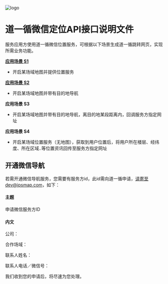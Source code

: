 ![logo](https://github.com/ipsmap/wechat-positioning-api/blob/master/logo.jpg "Logo")
# 道一循微信定位API接口说明文件



服务应用方使用道一循微信位置服务，可根据以下场景生成道一循跳转网页，实现所需业务功能。

**[应用场景 S1](https://github.com/ipsmap/wechat-positioning-api/blob/master/%E5%BA%94%E7%94%A8%E5%9C%BA%E6%99%AF%20S1.md)** 
 * 开启某场域地图并提供位置服务

**[应用场景 S2](https://github.com/ipsmap/wechat-positioning-api/blob/master/%E5%BA%94%E7%94%A8%E5%9C%BA%E6%99%AF%20S2.md)** 
 * 开启某场域地图并带有目的地导航

**应用场景 S3** 
 * 开启某场域地图并带有目的地导航，离目的地某段距离内，回调服务方指定网址

**应用场景 S4** 
 * 开启某场域位置服务（无地图），获取到用户位置后，将用户所在楼层、经纬度、所在区域..等位置资讯回传至服务方指定网址
 
 

## 开通微信导航

若需开通微信导航服务，您需要有服务方id，此id需向道一循申请，请寄至dev@ipsmap.com，如下：

#### 主题

申请微信服务方ID

#### 内文

公司：

合作场域：

联系人姓名：

联系人电话／微信号：

我们收到您的申请后，将尽速为您处理。

